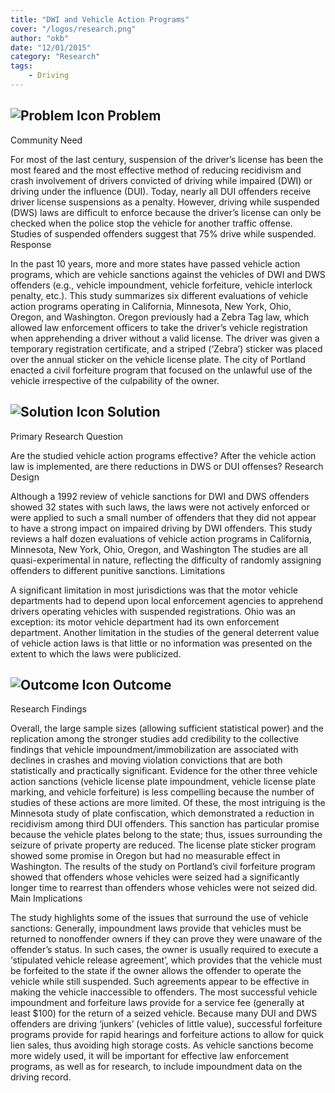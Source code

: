 ```yaml
---
title: "DWI and Vehicle Action Programs"
cover: "/logos/research.png"
author: "okb"
date: "12/01/2015"
category: "Research"
tags:
    - Driving
---
```


## ![Problem Icon](https://github.com/google/material-design-icons/raw/master/alert/1x_web/ic_error_outline_black_48dp.png "Problem") Problem
Community Need

For most of the last century, suspension of the driver’s license has been the most feared and the most effective method of reducing recidivism and crash involvement of drivers convicted of driving while impaired (DWI) or driving under the influence (DUI). Today, nearly all DUI offenders receive driver license suspensions as a penalty. However, driving while suspended (DWS) laws are difficult to enforce because the driver’s license can only be checked when the police stop the vehicle for another traffic offense. Studies of suspended offenders suggest that 75% drive while suspended.
Response

In the past 10 years, more and more states have passed vehicle action programs, which are vehicle sanctions against the vehicles of DWI and DWS offenders (e.g., vehicle impoundment, vehicle forfeiture, vehicle interlock penalty, etc.). This study summarizes six different evaluations of vehicle action programs operating in California, Minnesota, New York, Ohio, Oregon, and Washington. Oregon previously had a Zebra Tag law, which allowed law enforcement officers to take the driver’s vehicle registration when apprehending a driver without a valid license. The driver was given a temporary registration certificate, and a striped (‘Zebra’) sticker was placed over the annual sticker on the vehicle license plate. The city of Portland enacted a civil forfeiture program that focused on the unlawful use of the vehicle irrespective of the culpability of the owner.
## ![Solution Icon](https://github.com/google/material-design-icons/raw/master/action/1x_web/ic_lightbulb_outline_black_48dp.png "Solution") Solution
Primary Research Question

Are the studied vehicle action programs effective? After the vehicle action law is implemented, are there reductions in DWS or DUI offenses?
Research Design

Although a 1992 review of vehicle sanctions for DWI and DWS offenders showed 32 states with such laws, the laws were not actively enforced or were applied to such a small number of offenders that they did not appear to have a strong impact on impaired driving by DWI offenders. This study reviews a half dozen evaluations of vehicle action programs in California, Minnesota, New York, Ohio, Oregon, and Washington The studies are all quasi-experimental in nature, reflecting the difficulty of randomly assigning offenders to different punitive sanctions.
Limitations

A significant limitation in most jurisdictions was that the motor vehicle departments had to depend upon local enforcement agencies to apprehend drivers operating vehicles with suspended registrations. Ohio was an exception: its motor vehicle department had its own enforcement department. Another limitation in the studies of the general deterrent value of vehicle action laws is that little or no information was presented on the extent to which the laws were publicized.
## ![Outcome Icon](https://github.com/google/material-design-icons/raw/master/action/1x_web/ic_view_list_black_48dp.png "Outcome") Outcome
Research Findings

Overall, the large sample sizes (allowing sufficient statistical power) and the replication among the stronger studies add credibility to the collective findings that vehicle impoundment/immobilization are associated with declines in crashes and moving violation convictions that are both statistically and practically significant. Evidence for the other three vehicle action sanctions (vehicle license plate impoundment, vehicle license plate marking, and vehicle forfeiture) is less compelling because the number of studies of these actions are more limited. Of these, the most intriguing is the Minnesota study of plate confiscation, which demonstrated a reduction in recidivism among third DUI offenders. This sanction has particular promise because the vehicle plates belong to the state; thus, issues surrounding the seizure of private property are reduced. The license plate sticker program showed some promise in Oregon but had no measurable effect in Washington. The results of the study on Portland’s civil forfeiture program showed that offenders whose vehicles were seized had a significantly longer time to rearrest than offenders whose vehicles were not seized did.
Main Implications

The study highlights some of the issues that surround the use of vehicle sanctions: Generally, impoundment laws provide that vehicles must be returned to nonoffender owners if they can prove they were unaware of the offender’s status. In such cases, the owner is usually required to execute a ‘stipulated vehicle release agreement’, which provides that the vehicle must be forfeited to the state if the owner allows the offender to operate the vehicle while still suspended. Such agreements appear to be effective in making the vehicle inaccessible to offenders. The most successful vehicle impoundment and forfeiture laws provide for a service fee (generally at least $100) for the return of a seized vehicle. Because many DUI and DWS offenders are driving ‘junkers’ (vehicles of little value), successful forfeiture programs provide for rapid hearings and forfeiture actions to allow for quick lien sales, thus avoiding high storage costs. As vehicle sanctions become more widely used, it will be important for effective law enforcement programs, as well as for research, to include impoundment data on the driving record. 